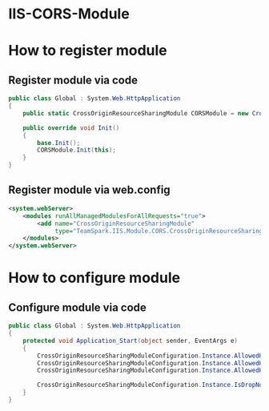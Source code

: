 IIS-CORS-Module
===============

# How to register module
## Register module via code
```csharp
public class Global : System.Web.HttpApplication
{
	public static CrossOriginResourceSharingModule CORSModule = new CrossOriginResourceSharingModule();

	public override void Init()
	{
		base.Init();
		CORSModule.Init(this);
	}
}
```
## Register module via web.config
```xml
<system.webServer>
	<modules runAllManagedModulesForAllRequests="true">
		<add name="CrossOriginResourceSharingModule"
		     type="TeamSpark.IIS.Module.CORS.CrossOriginResourceSharingModule"/>
	</modules>
</system.webServer>
```

# How to configure module
## Configure module via code
```csharp
public class Global : System.Web.HttpApplication
{
	protected void Application_Start(object sender, EventArgs e)
	{
		CrossOriginResourceSharingModuleConfiguration.Instance.AllowedHosts.Add("localhost");
		CrossOriginResourceSharingModuleConfiguration.Instance.AllowedHosts.Add("localhost:50101");
		CrossOriginResourceSharingModuleConfiguration.Instance.AllowedHosts.Add("localhost:50102");

		CrossOriginResourceSharingModuleConfiguration.Instance.IsDropNotAllowedHosts = true;
	}
}
```
